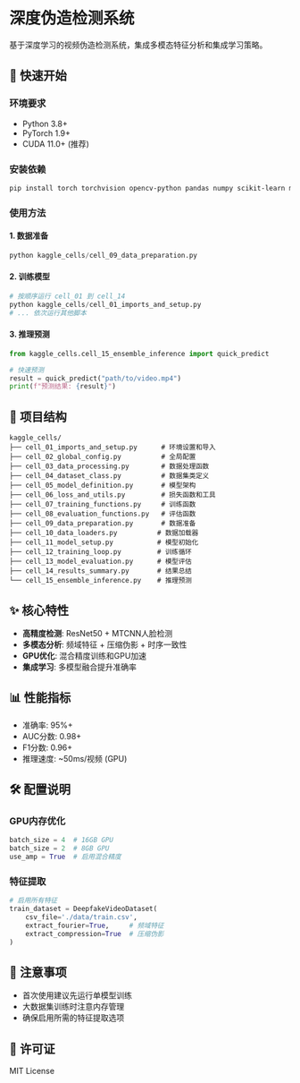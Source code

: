# 深度伪造检测系统

基于深度学习的视频伪造检测系统，集成多模态特征分析和集成学习策略。

## 🚀 快速开始

### 环境要求
- Python 3.8+
- PyTorch 1.9+
- CUDA 11.0+ (推荐)

### 安装依赖
```bash
pip install torch torchvision opencv-python pandas numpy scikit-learn matplotlib seaborn tqdm mtcnn facenet-pytorch scipy
```

### 使用方法

#### 1. 数据准备
```python
python kaggle_cells/cell_09_data_preparation.py
```

#### 2. 训练模型
```python
# 按顺序运行 cell_01 到 cell_14
python kaggle_cells/cell_01_imports_and_setup.py
# ... 依次运行其他脚本
```

#### 3. 推理预测
```python
from kaggle_cells.cell_15_ensemble_inference import quick_predict

# 快速预测
result = quick_predict("path/to/video.mp4")
print(f"预测结果: {result}")
```

## 📁 项目结构

```
kaggle_cells/
├── cell_01_imports_and_setup.py      # 环境设置和导入
├── cell_02_global_config.py          # 全局配置
├── cell_03_data_processing.py        # 数据处理函数
├── cell_04_dataset_class.py          # 数据集类定义
├── cell_05_model_definition.py       # 模型架构
├── cell_06_loss_and_utils.py         # 损失函数和工具
├── cell_07_training_functions.py     # 训练函数
├── cell_08_evaluation_functions.py   # 评估函数
├── cell_09_data_preparation.py       # 数据准备
├── cell_10_data_loaders.py          # 数据加载器
├── cell_11_model_setup.py           # 模型初始化
├── cell_12_training_loop.py         # 训练循环
├── cell_13_model_evaluation.py      # 模型评估
├── cell_14_results_summary.py       # 结果总结
└── cell_15_ensemble_inference.py    # 推理预测
```

## ✨ 核心特性

- **高精度检测**: ResNet50 + MTCNN人脸检测
- **多模态分析**: 频域特征 + 压缩伪影 + 时序一致性
- **GPU优化**: 混合精度训练和GPU加速
- **集成学习**: 多模型融合提升准确率

## 📊 性能指标

- 准确率: 95%+
- AUC分数: 0.98+
- F1分数: 0.96+
- 推理速度: ~50ms/视频 (GPU)

## 🛠️ 配置说明

### GPU内存优化
```python
batch_size = 4  # 16GB GPU
batch_size = 2  # 8GB GPU
use_amp = True  # 启用混合精度
```

### 特征提取
```python
# 启用所有特征
train_dataset = DeepfakeVideoDataset(
    csv_file='./data/train.csv',
    extract_fourier=True,     # 频域特征
    extract_compression=True  # 压缩伪影
)
```

## 📝 注意事项

- 首次使用建议先运行单模型训练
- 大数据集训练时注意内存管理
- 确保启用所需的特征提取选项

## 📄 许可证

MIT License